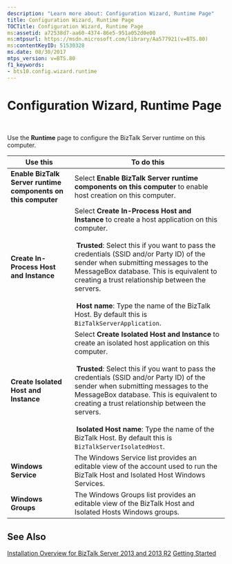 ```yaml
---
description: "Learn more about: Configuration Wizard, Runtime Page"
title: Configuration Wizard, Runtime Page
TOCTitle: Configuration Wizard, Runtime Page
ms:assetid: a72538d7-aa60-4374-86e5-951a052d0e00
ms:mtpsurl: https://msdn.microsoft.com/library/Aa577921(v=BTS.80)
ms:contentKeyID: 51530328
ms.date: 08/30/2017
mtps_version: v=BTS.80
f1_keywords:
- bts10.config.wizard.runtime
---
```


# Configuration Wizard, Runtime Page

 

Use the **Runtime** page to configure the BizTalk Server runtime on this computer.

<table>
<thead>
<tr class="header">
<th>Use this</th>
<th>To do this</th>
</tr>
</thead>
<tbody>
<tr class="odd">
<td><strong>Enable BizTalk Server runtime components on this computer</strong></td>
<td>Select <strong>Enable BizTalk Server runtime components on this computer</strong> to enable host creation on this computer.</td>
</tr>
<tr class="even">
<td><strong>Create In-Process Host and Instance</strong></td>
<td>Select <strong>Create In-Process Host and Instance</strong> to create a host application on this computer.<br />
<br />
 <strong>Trusted</strong>: Select this if you want to pass the credentials (SSID and/or Party ID) of the sender when submitting messages to the MessageBox database. This is equivalent to creating a trust relationship between the servers.<br />
<br />
 <strong>Host name</strong>: Type the name of the BizTalk Host. By default this is <code>BizTalkServerApplication</code>.</td>
</tr>
<tr class="odd">
<td><strong>Create Isolated Host and Instance</strong></td>
<td>Select <strong>Create Isolated Host and Instance</strong> to create an isolated host application on this computer.<br />
<br />
 <strong>Trusted</strong>: Select this if you want to pass the credentials (SSID and/or Party ID) of the sender when submitting messages to the MessageBox database. This is equivalent to creating a trust relationship between the servers.<br />
<br />
 <strong>Isolated Host name</strong>: Type the name of the BizTalk Host. By default this is <code>BizTalkServerIsolatedHost</code>.</td>
</tr>
<tr class="even">
<td><strong>Windows Service</strong></td>
<td>The Windows Service list provides an editable view of the account used to run the BizTalk Host and Isolated Host Windows Services.</td>
</tr>
<tr class="odd">
<td><strong>Windows Groups</strong></td>
<td>The Windows Groups list provides an editable view of the BizTalk Host and Isolated Hosts Windows groups.</td>
</tr>
</tbody>
</table>


## See Also

[Installation Overview for BizTalk Server 2013 and 2013 R2](https://msdn.microsoft.com/library/jj248688\(v=bts.80\))  
[Getting Started](https://msdn.microsoft.com/library/aa560946\(v=bts.80\))


